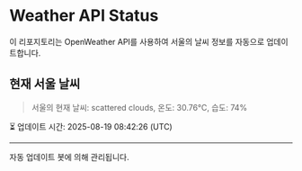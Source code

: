 
# Weather API Status

이 리포지토리는 OpenWeather API를 사용하여 서울의 날씨 정보를 자동으로 업데이트합니다.

## 현재 서울 날씨
> 서울의 현재 날씨: scattered clouds, 온도: 30.76°C, 습도: 74%

⏳ 업데이트 시간: 2025-08-19 08:42:26 (UTC)

---
자동 업데이트 봇에 의해 관리됩니다.
